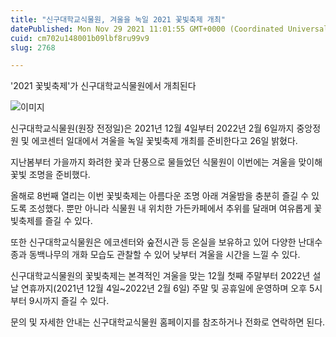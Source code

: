 ```yaml
---
title: "신구대학교식물원, 겨울을 녹일 2021 꽃빛축제 개최"
datePublished: Mon Nov 29 2021 11:01:55 GMT+0000 (Coordinated Universal Time)
cuid: cm702u148001b09lbf8ru99v9
slug: 2768

---
```



'2021 꽃빛축제'가 신구대학교식물원에서 개최된다

![이미지](https://cdn.hashnode.com/res/hashnode/image/upload/v1739253844500/87fdd9c2-201d-4499-8b3e-32e7fa0f3db6.jpeg)

신구대학교식물원(원장 전정일)은 2021년 12월 4일부터 2022년 2월 6일까지 중앙정원 및 에코센터 일대에서 겨울을 녹일 꽃빛축제 개최를 준비한다고 26일 밝혔다.

지난봄부터 가을까지 화려한 꽃과 단풍으로 물들었던 식물원이 이번에는 겨울을 맞이해 꽃빛 조명을 준비했다.

올해로 8번째 열리는 이번 꽃빛축제는 아름다운 조명 아래 겨울밤을 충분히 즐길 수 있도록 조성했다. 뿐만 아니라 식물원 내 위치한 가든카페에서 추위를 달래며 여유롭게 꽃빛축제를 즐길 수 있다.

또한 신구대학교식물원은 에코센터와 숲전시관 등 온실을 보유하고 있어 다양한 난대수종과 동백나무의 개화 모습도 관찰할 수 있어 낮부터 겨울을 시간을 느낄 수 있다.

신구대학교식물원의 꽃빛축제는 본격적인 겨울을 맞는 12월 첫째 주말부터 2022년 설날 연휴까지(2021년 12월 4일~2022년 2월 6일) 주말 및 공휴일에 운영하며 오후 5시부터 9시까지 즐길 수 있다.

문의 및 자세한 안내는 신구대학교식물원 홈페이지를 참조하거나 전화로 연락하면 된다.